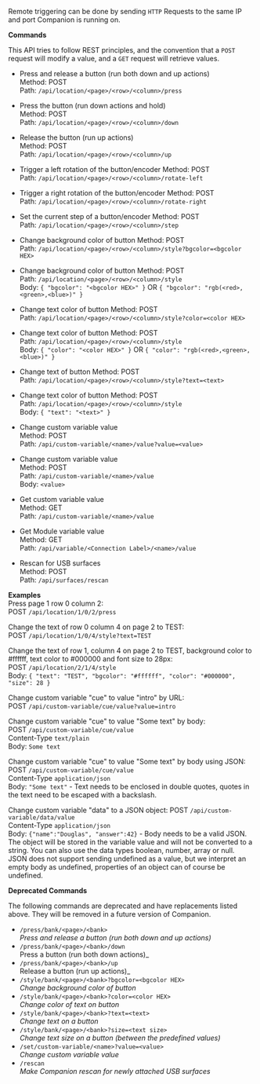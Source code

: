 Remote triggering can be done by sending `HTTP` Requests to the same IP and port Companion is running on.

**Commands**

This API tries to follow REST principles, and the convention that a `POST` request will modify a value, and a `GET` request will retrieve values.

- Press and release a button (run both down and up actions)  
  Method: POST  
  Path: `/api/location/<page>/<row>/<column>/press`
- Press the button (run down actions and hold)  
  Method: POST  
  Path: `/api/location/<page>/<row>/<column>/down`
- Release the button (run up actions)  
  Method: POST  
  Path: `/api/location/<page>/<row>/<column>/up`
- Trigger a left rotation of the button/encoder
  Method: POST  
  Path: `/api/location/<page>/<row>/<column>/rotate-left`
- Trigger a right rotation of the button/encoder
  Method: POST  
  Path: `/api/location/<page>/<row>/<column>/rotate-right`
- Set the current step of a button/encoder
  Method: POST  
  Path: `/api/location/<page>/<row>/<column>/step`

- Change background color of button
  Method: POST  
  Path: `/api/location/<page>/<row>/<column>/style?bgcolor=<bgcolor HEX>`
- Change background color of button
  Method: POST  
  Path: `/api/location/<page>/<row>/<column>/style`  
  Body: `{ "bgcolor": "<bgcolor HEX>" }` OR `{ "bgcolor": "rgb(<red>,<green>,<blue>)" }`
- Change text color of button
  Method: POST  
  Path: `/api/location/<page>/<row>/<column>/style?color=<color HEX>`
- Change text color of button
  Method: POST  
  Path: `/api/location/<page>/<row>/<column>/style`  
  Body: `{ "color": "<color HEX>" }` OR `{ "color": "rgb(<red>,<green>,<blue>)" }`
- Change text of button
  Method: POST  
  Path: `/api/location/<page>/<row>/<column>/style?text=<text>`
- Change text color of button
  Method: POST  
  Path: `/api/location/<page>/<row>/<column>/style`  
  Body: `{ "text": "<text>" }`

- Change custom variable value  
  Method: POST  
  Path: `/api/custom-variable/<name>/value?value=<value>`
- Change custom variable value  
  Method: POST  
  Path: `/api/custom-variable/<name>/value`  
  Body: `<value>`
- Get custom variable value  
  Method: GET  
  Path: `/api/custom-variable/<name>/value`
- Get Module variable value  
  Method: GET  
  Path: `/api/variable/<Connection Label>/<name>/value`
- Rescan for USB surfaces  
  Method: POST  
  Path: `/api/surfaces/rescan`

**Examples**  
Press page 1 row 0 column 2:  
POST `/api/location/1/0/2/press`

Change the text of row 0 column 4 on page 2 to TEST:  
POST `/api/location/1/0/4/style?text=TEST`

Change the text of row 1, column 4 on page 2 to TEST, background color to #ffffff, text color to #000000 and font size to 28px:  
POST `/api/location/2/1/4/style`  
Body: `{ "text": "TEST", "bgcolor": "#ffffff", "color": "#000000", "size": 28 }`

Change custom variable "cue" to value "intro" by URL:  
POST `/api/custom-variable/cue/value?value=intro`

Change custom variable "cue" to value "Some text" by body:  
POST `/api/custom-variable/cue/value`  
Content-Type `text/plain`  
Body: `Some text`

Change custom variable "cue" to value "Some text" by body using JSON:  
POST `/api/custom-variable/cue/value`  
Content-Type `application/json`  
Body: `"Some text"` - Text needs to be enclosed in double quotes, quotes in the text need to be escaped with a backslash.

Change custom variable "data" to a JSON object:
POST `/api/custom-variable/data/value`  
Content-Type `application/json`  
Body: `{"name":"Douglas", "answer":42}` - Body needs to be a valid JSON.  
The object will be stored in the variable value and will not be converted to a string. You can also use the data types boolean, number, array or null. JSON does not support sending undefined as a value, but we interpret an empty body as undefined, properties of an object can of course be undefined.

**Deprecated Commands**

The following commands are deprecated and have replacements listed above. They will be removed in a future version of Companion.

- `/press/bank/<page>/<bank>`  
  _Press and release a button (run both down and up actions)_
- `/press/bank/<page>/<bank>/down`  
   Press a button (run both down actions)\_
- `/press/bank/<page>/<bank>/up`  
   Release a button (run up actions)\_
- `/style/bank/<page>/<bank>?bgcolor=<bgcolor HEX>`  
  _Change background color of button_
- `/style/bank/<page>/<bank>?color=<color HEX>`  
  _Change color of text on button_
- `/style/bank/<page>/<bank>?text=<text>`  
  _Change text on a button_
- `/style/bank/<page>/<bank>?size=<text size>`  
  _Change text size on a button (between the predefined values)_
- `/set/custom-variable/<name>?value=<value>`  
  _Change custom variable value_
- `/rescan`  
  _Make Companion rescan for newly attached USB surfaces_
